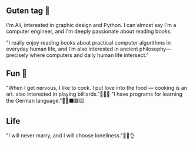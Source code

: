 ## Guten tag 👋
I'm Ali, interested in graphic design and Python. I can almost say I'm a computer engineer, and I'm deeply passionate about reading books.

"I really enjoy reading books about practical computer algorithms in everyday human life, and I’m also interested in ancient philosophy—precisely where computers and daily human life intersect."
## Fun 🤗
"When I get nervous, I like to cook. I put love into the food — cooking is an art. 
 also interested in playing billiards."🎱👨‍🍳
 "I have programs for learning the German language."👨‍🎓⬛🟥🟨


 ## Life
 "I will never marry, and I will choose loneliness."🚶‍♂️👌

 
